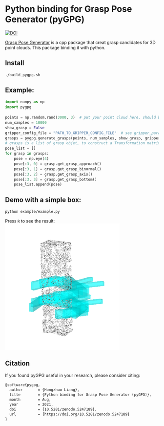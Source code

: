 # Python binding for Grasp Pose Generator (pyGPG)
[![DOI](https://zenodo.org/badge/399418729.svg)](https://zenodo.org/badge/latestdoi/399418729)

[Grasp Pose Generator](https://github.com/atenpas/gpg.git) is a cpp package that creat grasp candidates for 3D point clouds.
This package binding it with python.

## Install

```bash
./build_pygpg.sh
```


## Example:
```python
import numpy as np
import pygpg

points = np.random.rand(3000, 3)  # put your point cloud here, should be a nX3 numpy array, here is an example random array
num_samples = 10000
show_grasp = False
gripper_config_file = "PATH_TO_GRIPPER_CONFIG_FILE"  # see gripper_params.cfg for an example
grasps = pygpg.generate_grasps(points, num_samples, show_grasp, gripper_config_file)
# grasps is a list of grasp objet, to construct a Transformation matrix from each grasp object, use:
pose_list = []
for grasp in grasps:
    pose = np.eye(4)
    pose[:3, 0] = grasp.get_grasp_approach()
    pose[:3, 1] = grasp.get_grasp_binormal()
    pose[:3, 2] = grasp.get_grasp_axis()
    pose[:3, 3] = grasp.get_grasp_bottom()
    pose_list.append(pose)
```

## Demo with a simple box:
```bash
python example/example.py
```
Press `R` to see the result:
![](data/screenshot_demo.png)

## Citation
If you found pyGPG useful in your research, please consider citing:
```
@software{pygpg,
  author       = {Hongzhuo Liang},
  title        = {Python binding for Grasp Pose Generator (pyGPG)},
  month        = Aug,
  year         = 2021,
  doi          = {10.5281/zenodo.5247189},
  url          = {https://doi.org/10.5281/zenodo.5247189}
}
```

